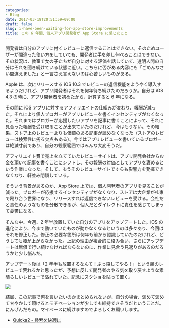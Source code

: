 ```yaml
---
categories:
- Blog
date: 2017-03-18T20:51:59+09:00
draft: false
slug: i-have-been-waiting-for-app-store-improvements
title: この 6 年間、個人アプリ開発者が App Store に感じたこと
---
```


開発者は自分のアプリに付くレビューに返信することはできない。そのためユーザーが間違った使い方をしていても、開発者は手を差し伸べることはできない。その状況は、教室で女の子たちが自分に対する評価を話していて、透明人間の自分はそれを聞き続けている状態に近い。こちらに否がある内容にも「ごめんなさい間違えました」と一言さえ言えないのは心苦しいものがある。

Apple は、次にリリースする iOS 10.3 でレビューの返信機能をようやく導入するようだけれど、アプリ開発者はそれを何年待ち続けたのだろうか。自分は iOS 4.3 の時に、アプリ開発者を初めたから、計算すると 6 年になる。

その間に iOS アプリに対するアフィリエイトの仕組みが変わり、報酬が減った。それにより個人ブロガーがアプリレビューを書くインセンティブがなくなった。それまではブロガーが応援したいアプリを記事に書くことによって、それに見合った報酬を受け取ることが出来ていたのだけれど、今はもうない。その結果、ストア上のレビューよりも価値のある記事が読めなくなった（ストアのレビューは検索性に劣る欠点もある）。今ではアプリレビューを書いているブロガーは絶滅寸前であり、自分の観察範囲ではみんな大変そうだ。

アフィリエイト費で売上を立てていたレビューサイトは、アプリ開発会社からお金を頂いて記事を書くことにシフトし、その報酬の対価としてアプリを褒めるという作業になった。そして、もうそのレビューサイトですらも影響力を発揮できなくなり、軒並み閉鎖している。

そういう背景があるのか、App Store 上では、個人開発者のアプリを見ることが減った。ブロガーが応援するインセンティブがなくなり、ストアは大企業が札束で殴り合う世界になり、リリースすれば返信できないレビューを受ける。会社だと責任のようなものを分散できるが、個人だとダイレクトに責任を感じてしまって憂鬱になる。

そんな中、今週、2 年半放置していた自分のアプリをアップデートした。iOS の進化により、今まで動いていたものが動かなくなるというのは多々あり、今回はそれを修正した。修正の必要な箇所は何年も前から認識していたのだけれど、どうしても腰が上がらなかった。上記の理由が複合的に絡み合い、さらにアップデートは無償で行い続けなければならないのに、作業に見合う見返りがあるのだろうかと少し悩んだ。

アップデート後は「2 年半も放置するなんて！ぶっ殺してやる！」という類のレビューで荒れるかと思ったが、予想に反して開発者のやる気を取り戻すような素晴らしいレビューで溢れていた。記念にスクショを貼って置く。

![](/images/2017/03/thanks.png)

結局、この記事で何を言いたいのかまとめられないが、自分の場合、褒めて褒めて甘やかして頂けるとモチベーションが少しでも維持できそうだということだ。にんげんだもの。マイペースに続けますのでよろしくお願いします。

* [Quicka2 - 検索を快適に](https://itunes.apple.com/jp/app/id725195676?mt=8&uo=4&at=11l3RT)
